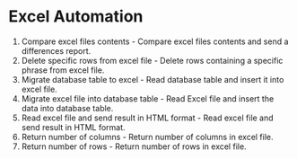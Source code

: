 # Excel Automation
1. Compare excel files contents - Compare excel files contents and send a differences report.
2. Delete specific rows from excel file - Delete rows containing a specific phrase from excel file.
3. Migrate database table to excel - Read database table and insert it into excel file.
4. Migrate excel file into database table - Read Excel file and insert the data into database table.
5. Read excel file and send result in HTML format - Read excel file and send result in HTML format.
6. Return number of columns - Return number of columns in excel file.
7. Return number of rows - Return number of rows in excel file.